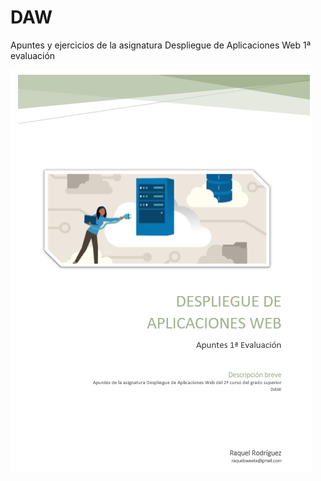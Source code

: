 # DAW
Apuntes y ejercicios de la asignatura Despliegue de Aplicaciones Web 1ª evaluación

![Captura](https://github.com/raquelscommits/DAW/blob/main/Captura1.png)
